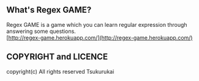## What's Regex GAME?
Regex GAME is a game which you can learn regular expression through answering some questions.  
[http://regex-game.herokuapp.com/](http://regex-game.herokuapp.com/)

## COPYRIGHT and LICENCE
copyright(c) All rights reserved Tsukurukai
